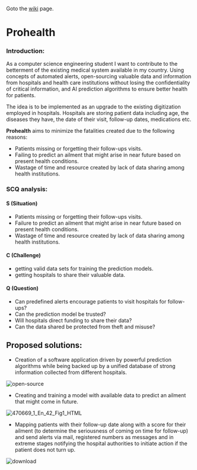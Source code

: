 Goto the <a href="https://github.com/Ranjul-Arumadi/Prohealth/wiki">wiki</a> page.

# Prohealth

### Introduction:

As a computer science engineering student I want to contribute to the betterment of the existing medical system available in my country. Using concepts of automated alerts, open-sourcing valuable data and information from hospitals and health care institutions without losing the confidentiality of critical information, and AI prediction algorithms to ensure better health for patients. 

The idea is to be implemented as an upgrade to the existing digitization employed in hospitals. Hospitals are storing patient data including age, the diseases they have, the date of their visit, follow-up dates, medications etc. 

**Prohealth** aims to minimize the fatalities created due to the following reasons:

- Patients missing or forgetting their follow-ups visits.   
- Failing to predict an ailment that might arise in near future based on present health conditions.
- Wastage of time and resource created by lack of data sharing among health institutions.

### SCQ analysis:

#### S (Situation)

- Patients missing or forgetting their follow-ups visits.   
- Failure to predict an ailment that might arise in near future based on present health conditions.
- Wastage of time and resource created by lack of data sharing among health institutions.

#### C (Challenge)

- getting valid data sets for training the prediction models.
- getting hospitals to share their valuable data.

#### Q (Question)

- Can predefined alerts encourage patients to visit hospitals for follow-ups?
- Can the prediction model be trusted?
- Will hospitals direct funding to share their data?
- Can the data shared be protected from theft and misuse?


## Proposed solutions:

- Creation of a software application driven by powerful prediction algorithms while being backed up by a unified database of strong information collected from different hospitals. 

![open-source](https://user-images.githubusercontent.com/54582161/120032554-fb6df400-c017-11eb-814c-b490662d7d11.png)

- Creating and training a model with available data to predict an ailment that might come in future.

![470669_1_En_42_Fig1_HTML](https://user-images.githubusercontent.com/54582161/120032403-c2358400-c017-11eb-9d4c-7bd072961e7d.gif)


- Mapping patients with their follow-up date along with a score for their ailment (to determine the seriousness of coming on time for follow-up) and send alerts via mail, registered numbers as messages and in extreme stages notifying the hospital authorities to initiate action if the patient does not turn up.

![download](https://user-images.githubusercontent.com/54582161/120032506-eb561480-c017-11eb-9546-a1c4a5a7d221.png)

